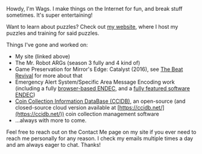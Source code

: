 Howdy, I'm Wags. I make things on the Internet for fun, and break stuff sometimes. It's super entertaining!

Want to learn about puzzles? Check out [my website](https://wagspuzzle.space/), where I host my puzzles and training for said puzzles.

Things I've gone and worked on:

- My site (linked above)
- The Mr. Robot ARGs (season 3 fully and 4 kind of)
- Game Preservation for Mirror's Edge: Catalyst (2016), see [The Beat Revival](https://www.beatrevival.me/) for more about that
- Emergency Alert System/Specific Area Message Encoding work (including a fully [browser-based ENDEC](https://github.com/wagwan-piffting-blud/EAS-Tools), and a [fully featured software ENDEC](https://github.com/wagwan-piffting-blud/ASMARA_Rust))
- [Coin Collection Information DataBase (CCIDB)](https://github.com/wagwan-piffting-blud/ccidb), an open-source (and closed-source cloud version available at [https://ccidb.net/](https://ccidb.net/)) coin collection management software
- ...always with more to come.

Feel free to reach out on the Contact Me page on my site if you ever need to reach me personally for any reason. I check my emails multiple times a day and am always eager to chat. Thanks!
